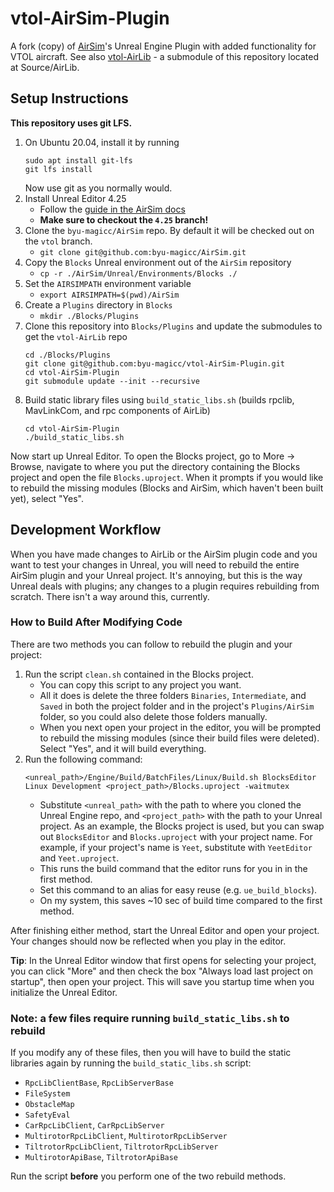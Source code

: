 # vtol-AirSim-Plugin
A fork (copy) of [AirSim](https://github.com/microsoft/AirSim)'s Unreal Engine Plugin with added functionality for VTOL aircraft. See also [vtol-AirLib](https://github.com/byu-magicc/vtol-AirLib) - a submodule of this repository located at Source/AirLib.

## Setup Instructions

**This repository uses git LFS.**
1. On Ubuntu 20.04, install it by running 
    ```
    sudo apt install git-lfs
    git lfs install
    ```
    Now use git as you normally would. 
1. Install Unreal Editor 4.25
    - Follow the [guide in the AirSim docs](https://microsoft.github.io/AirSim/build_linux/#linux-build-unreal-engine)
    - **Make sure to checkout the `4.25` branch!**
1. Clone the `byu-magicc/AirSim` repo. By default it will be checked out on the `vtol` branch.
    - `git clone git@github.com:byu-magicc/AirSim.git`
1. Copy the `Blocks` Unreal environment out of the `AirSim` repository
    - `cp -r ./AirSim/Unreal/Environments/Blocks ./`
1. Set the `AIRSIMPATH` environment variable
    - `export AIRSIMPATH=$(pwd)/AirSim`
1. Create a `Plugins` directory in `Blocks`
    - `mkdir ./Blocks/Plugins`
1. Clone this repository into `Blocks/Plugins` and update the submodules to get the `vtol-AirLib` repo
    ```
    cd ./Blocks/Plugins
    git clone git@github.com:byu-magicc/vtol-AirSim-Plugin.git
    cd vtol-AirSim-Plugin
    git submodule update --init --recursive
    ```
1. Build static library files using `build_static_libs.sh` (builds rpclib, MavLinkCom, and rpc components of AirLib)
    ```
    cd vtol-AirSim-Plugin
    ./build_static_libs.sh
    ```

Now start up Unreal Editor. To open the Blocks project, go to More -> Browse, navigate to where you put the directory containing the Blocks project and open the file `Blocks.uproject`. When it prompts if you would like to rebuild the missing modules (Blocks and AirSim, which haven't been built yet), select "Yes". 

## Development Workflow
When you have made changes to AirLib or the AirSim plugin code and you want to test your changes in Unreal, you will need to rebuild the entire AirSim plugin and your Unreal project. It's annoying, but this is the way Unreal deals with plugins; any changes to a plugin requires rebuilding from scratch. There isn't a way around this, currently.

### How to Build After Modifying Code

There are two methods you can follow to rebuild the plugin and your project:
1. Run the script `clean.sh` contained in the Blocks project. 
    - You can copy this script to any project you want. 
    - All it does is delete the three folders `Binaries`, `Intermediate`, and `Saved` in both the project folder and in the project's `Plugins/AirSim` folder, so you could also delete those folders manually.
    - When you next open your project in the editor, you will be prompted to rebuild the missing modules (since their build files were deleted). Select "Yes", and it will build everything.
2. Run the following command:
   ```
   <unreal_path>/Engine/Build/BatchFiles/Linux/Build.sh BlocksEditor Linux Development <project_path>/Blocks.uproject -waitmutex
   ```
    - Substitute `<unreal_path>` with the path to where you cloned the Unreal Engine repo, and `<project_path>` with the path to your Unreal project. As an example, the Blocks project is used, but you can swap out `BlocksEditor` and `Blocks.uproject` with your project name. For example, if your project's name is `Yeet`, substitute with `YeetEditor` and `Yeet.uproject`.
    - This runs the build command that the editor runs for you in in the first method.
    - Set this command to an alias for easy reuse (e.g. `ue_build_blocks`). 
    - On my system, this saves ~10 sec of build time compared to the first method.

After finishing either method, start the Unreal Editor and open your project. Your changes should now be reflected when you play in the editor. 

**Tip**: In the Unreal Editor window that first opens for selecting your project, you can click "More" and then check the box "Always load last project on startup", then open your project. This will save you startup time when you initialize the Unreal Editor. 

### Note: a few files require running `build_static_libs.sh` to rebuild
If you modify any of these files, then you will have to build the static libraries again by running the `build_static_libs.sh` script:
- `RpcLibClientBase`, `RpcLibServerBase`
- `FileSystem`
- `ObstacleMap`
- `SafetyEval`
- `CarRpcLibClient`, `CarRpcLibServer`
- `MultirotorRpcLibClient`, `MultirotorRpcLibServer`
- `TiltrotorRpcLibClient`, `TiltrotorRpcLibServer`
- `MultirotorApiBase`, `TiltrotorApiBase`

Run the script **before** you perform one of the two rebuild methods. 